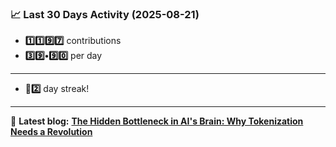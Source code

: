 <!--START_STATS-->
### 📈 Last 30 Days Activity (2025-08-21)  
- **1️⃣1️⃣9️⃣7️⃣** contributions  
- **3️⃣9️⃣•9️⃣0️⃣** per day
---
- **🎱2️⃣** day streak!
---
📝 **Latest blog:** [**The Hidden Bottleneck in AI's Brain: Why Tokenization Needs a Revolution**](https://andriak.com/blog/tokenization-revolution)
<!--END_STATS-->
